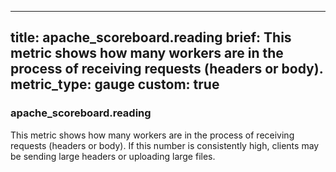 
---
title: apache_scoreboard.reading
brief: This metric shows how many workers are in the process of receiving requests (headers or body).
metric_type: gauge
custom: true
---
### apache_scoreboard.reading

This metric shows how many workers are in the process of receiving requests (headers or body).  If this number is consistently high, clients may be sending large headers or uploading large files.

